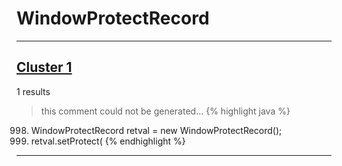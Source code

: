 # WindowProtectRecord

***

## [Cluster 1](./1)
1 results
> this comment could not be generated...
{% highlight java %}
998. WindowProtectRecord retval = new WindowProtectRecord();
1000. retval.setProtect(
{% endhighlight %}

***

